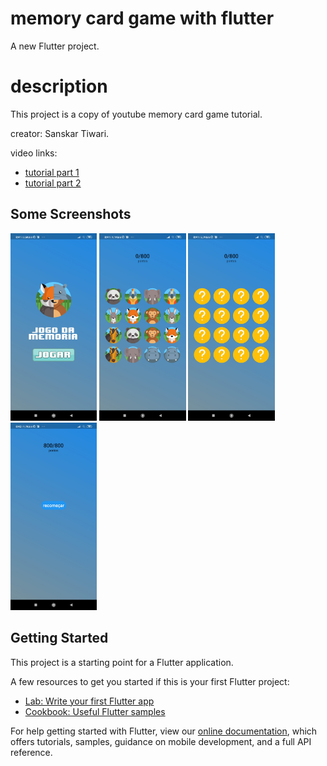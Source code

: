 # memory card game with flutter

A new Flutter project.

# description

This project is a copy of youtube memory card game tutorial.

creator: Sanskar Tiwari.


video links: 

- [tutorial part 1](https://www.youtube.com/watch?v=vfF0-hZaKNM&t=2s)
- [tutorial part 2](https://www.youtube.com/watch?v=n2dHKfMttOU)


## Some Screenshots
<img src="assets/telas/tela1.jpg" height="300em" alt="Screenshots 1"/>
<img src="assets/telas/tela2.jpg" height="300em" alt="Screenshots 2"/>
<img src="assets/telas/tela3.jpg" height="300em" alt="Screenshots 3"/>
<img src="assets/telas/tela4.jpg" height="300em" alt="Screenshots 4"/>


## Getting Started

This project is a starting point for a Flutter application.

A few resources to get you started if this is your first Flutter project:

- [Lab: Write your first Flutter app](https://flutter.dev/docs/get-started/codelab)
- [Cookbook: Useful Flutter samples](https://flutter.dev/docs/cookbook)

For help getting started with Flutter, view our
[online documentation](https://flutter.dev/docs), which offers tutorials,
samples, guidance on mobile development, and a full API reference.
